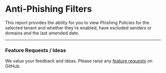 # Anti-Phishing Filters

This report provides the ability for you to view Phishing Policies for the selected tenant and whether they're enabled, have excluded senders or domains and the last amended date.

***

### Feature Requests / Ideas

We value your feedback and ideas. Please raise any [feature requests](https://github.com/KelvinTegelaar/CIPP/issues/new?assignees=\&labels=enhancement%2Cno-priority\&projects=\&template=feature.yml\&title=%5BFeature+Request%5D%3A+) on GitHub.
